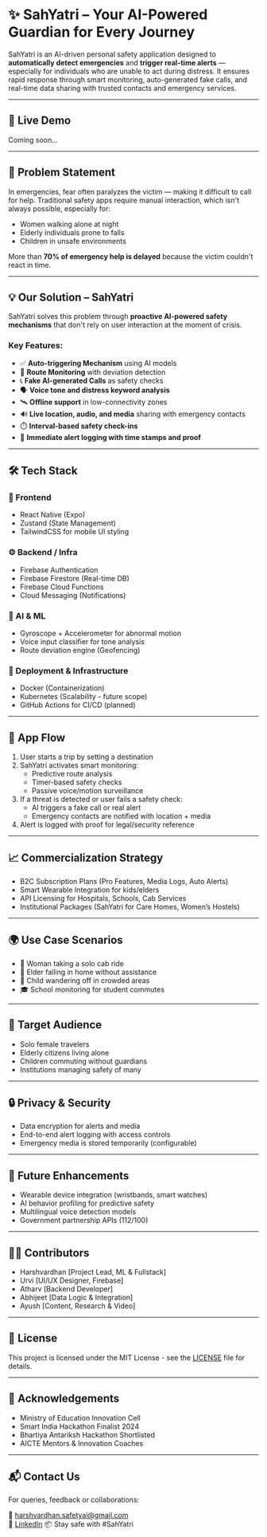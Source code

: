 # ✨ SahYatri – Your AI-Powered Guardian for Every Journey

SahYatri is an AI-driven personal safety application designed to **automatically detect emergencies** and **trigger real-time alerts** — especially for individuals who are unable to act during distress. It ensures rapid response through smart monitoring, auto-generated fake calls, and real-time data sharing with trusted contacts and emergency services.

---

## 🚀 Live Demo

Coming soon...

---

## 🧠 Problem Statement

In emergencies, fear often paralyzes the victim — making it difficult to call for help. Traditional safety apps require manual interaction, which isn't always possible, especially for:
- Women walking alone at night
- Elderly individuals prone to falls
- Children in unsafe environments

More than **70% of emergency help is delayed** because the victim couldn't react in time.

---

## 💡 Our Solution – SahYatri

SahYatri solves this problem through **proactive AI-powered safety mechanisms** that don't rely on user interaction at the moment of crisis.

### Key Features:
- ✅ **Auto-triggering Mechanism** using AI models
- 🧭 **Route Monitoring** with deviation detection
- 📞 **Fake AI-generated Calls** as safety checks
- 🗣️ **Voice tone and distress keyword analysis**
- 🛰️ **Offline support** in low-connectivity zones
- 🔊 **Live location, audio, and media** sharing with emergency contacts
- ⏱️ **Interval-based safety check-ins**
- 🛑 **Immediate alert logging with time stamps and proof**

---

## 🛠️ Tech Stack

### 📱 Frontend
- React Native (Expo)
- Zustand (State Management)
- TailwindCSS for mobile UI styling

### ⚙️ Backend / Infra
- Firebase Authentication
- Firebase Firestore (Real-time DB)
- Firebase Cloud Functions
- Cloud Messaging (Notifications)

### 🤖 AI & ML
- Gyroscope + Accelerometer for abnormal motion
- Voice input classifier for tone analysis
- Route deviation engine (Geofencing)

### 🐳 Deployment & Infrastructure
- Docker (Containerization)
- Kubernetes (Scalability - future scope)
- GitHub Actions for CI/CD (planned)

---

## 📲 App Flow

1. User starts a trip by setting a destination
2. SahYatri activates smart monitoring:
   - Predictive route analysis
   - Timer-based safety checks
   - Passive voice/motion surveillance
3. If a threat is detected or user fails a safety check:
   - AI triggers a fake call or real alert
   - Emergency contacts are notified with location + media
4. Alert is logged with proof for legal/security reference

---

## 📈 Commercialization Strategy

- B2C Subscription Plans (Pro Features, Media Logs, Auto Alerts)
- Smart Wearable Integration for kids/elders
- API Licensing for Hospitals, Schools, Cab Services
- Institutional Packages (SahYatri for Care Homes, Women’s Hostels)

---

## 🌍 Use Case Scenarios

- 🚖 Woman taking a solo cab ride
- 🧓 Elder falling in home without assistance
- 🧒 Child wandering off in crowded areas
- 🎓 School monitoring for student commutes

---

## 🎯 Target Audience

- Solo female travelers
- Elderly citizens living alone
- Children commuting without guardians
- Institutions managing safety of many

---

## 🔒 Privacy & Security

- Data encryption for alerts and media
- End-to-end alert logging with access controls
- Emergency media is stored temporarily (configurable)

---

## 🔬 Future Enhancements

- Wearable device integration (wristbands, smart watches)
- AI behavior profiling for predictive safety
- Multilingual voice detection models
- Government partnership APIs (112/100)

---

## 👨‍💻 Contributors

- Harshvardhan [Project Lead, ML & Fullstack]
- Urvi [UI/UX Designer, Firebase]
- Atharv [Backend Developer]
- Abhijeet [Data Logic & Integration]
- Ayush [Content, Research & Video]

---

## 📝 License

This project is licensed under the MIT License - see the [LICENSE](LICENSE) file for details.

---

## 🙌 Acknowledgements

- Ministry of Education Innovation Cell
- Smart India Hackathon Finalist 2024
- Bhartiya Antariksh Hackathon Shortlisted
- AICTE Mentors & Innovation Coaches

---

## 📬 Contact Us

For queries, feedback or collaborations:

📧 harshvardhan.safetyai@gmail.com  
🔗 [LinkedIn]([https://www.linkedin.com/in/harshvardhan-dev/](https://www.linkedin.com/in/harshvardhan-bhosale-07a98b274/))  
📦 Stay safe with #SahYatri

